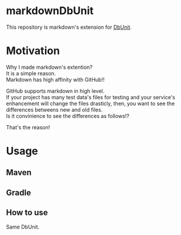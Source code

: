 # markdownDbUnit

This repository is markdown's extension for [DbUnit](http://dbunit.sourceforge.net/).

# Motivation

Why I made markdown's extention?  
It is a simple reason.  
Markdown has high affinity with GitHub!!  

GitHub supports markdown in high level.  
If your project has many test data's files for testing and your service's enhancement will change the files drasticly,
then, you want to see the differences betweens new and old files.  
Is it convinience to see the differences as follows!?

That's the reason!

# Usage

## Maven

## Gradle

## How to use
Same DbUnit.

